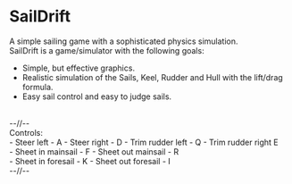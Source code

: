 # SailDrift
A simple sailing game with a sophisticated physics simulation.
<br>
SailDrift is a game/simulator with the following goals:
- Simple, but effective graphics.
- Realistic simulation of the Sails, Keel, Rudder and Hull with the lift/drag formula.
- Easy sail control and easy to judge sails.
<br>
--//--
<br>
Controls:
<br>
- Steer left - A
- Steer right - D
- Trim rudder left - Q
- Trim rudder right E
<br>
- Sheet in mainsail - F
- Sheet out mainsail - R
<br>
- Sheet in foresail - K
- Sheet out foresail - I
<br>
--//--
